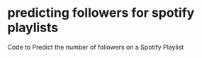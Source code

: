 # predicting followers for spotify playlists
Code to Predict the number of followers on a Spotify Playlist
